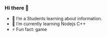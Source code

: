 ### Hi there 👋

<!--
**K93MSY/K93MSY** is a ✨ _special_ ✨ repository because its `README.md` (this file) appears on your GitHub profile.

Here are some ideas to get you started:

 🔭 I’m a Students learning about information.
 🌱 I’m currently learning Nodejs C++
- 👯 I’m looking to collaborate on ...
- 🤔 I’m looking for help with ...
- 💬 Ask me about ...
- 📫 How to reach me: ...
- 😄 Pronouns: ...
- ⚡ Fun fact: game
-->
 - 🔭 I’m a Students learning about information.
 - 🌱 I’m currently learning Nodejs C++
 - ⚡ Fun fact: game
